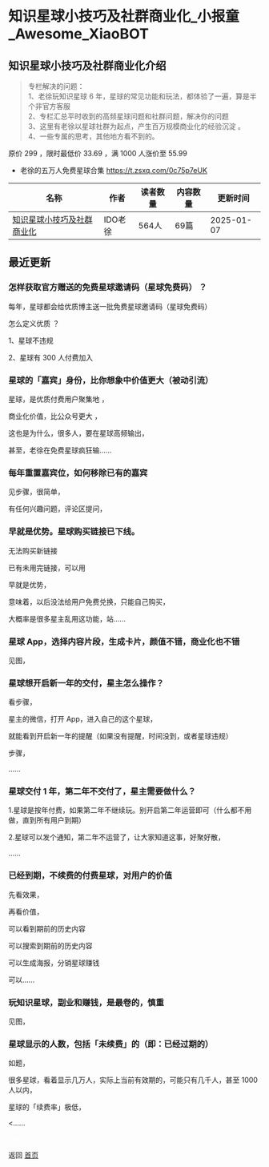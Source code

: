 # 知识星球小技巧及社群商业化_小报童_Awesome_XiaoBOT

## 知识星球小技巧及社群商业化介绍
> 专栏解决的问题：    
1、老徐玩知识星球 6 年，星球的常见功能和玩法，都体验了一遍，算是半个非官方客服    
2、专栏汇总平时收到的高频星球问题和社群问题，解决你的问题    
3、这里有老徐以星球社群为起点，产生百万规模商业化的经验沉淀 。    
4、一些专属的思考，其他地方看不到的。    
    
原价 299 ，限时最低价 33.69 ，满 1000 人涨价至 55.99    
    
* 老徐的五万人免费星球合集 https://t.zsxq.com/0c75p7eUK  
  


|名称|作者|读者数量|内容数量|更新时间|
|---|---|---|---|---|
|[知识星球小技巧及社群商业化](https://xiaobot.net/p/shequn?refer=0b133df9-27dc-423b-8101-639049001c13)|IDO老徐|564人|69篇|2025-01-07|

## 最近更新
### 怎样获取官方赠送的免费星球邀请码（星球免费码） ？

每年，星球都会给优质博主送一批免费星球邀请码（星球免费码）

怎么定义优质 ？

1、星球不违规

2、星球有 300 人付费加入

### 星球的「嘉宾」身份，比你想象中价值更大（被动引流）

星球，是优质付费用户聚集地 ，

商业化价值，比公众号更大 ，

这也是为什么，很多人，要在星球高频输出，

甚至，老徐在免费星球疯狂输......

### 每年重置嘉宾位，如何移除已有的嘉宾

见步骤，很简单，

有任何兴趣问题，评论区提问，

### 早就是优势。星球购买链接已下线。

无法购买新链接

已有未用完链接，可以用

早就是优势，

意味着，以后没法给用户免费兑换，只能自己购买，

大概率是很多星主乱用这功能，站......

### 星球 App，选择内容片段，生成卡片，颜值不错，商业化也不错

见图，

### 星球想开启新一年的交付，星主怎么操作？

看步骤，

星主的微信，打开 App，进入自己的这个星球，

就能看到开启新一年的提醒（如果没有提醒，时间没到，或者星球违规）

步骤，

......

### 星球交付 1 年，第二年不交付了，星主需要做什么？

1.星球是按年付费，如果第二年不继续玩。别开启第二年运营即可（什么都不用做，直到所有用户到期）

2.星球可以发个通知，第二年不运营了，让大家知道这事，好聚好散，

......

### 已经到期，不续费的付费星球，对用户的价值

先看效果，

再看价值，

可以看到期前的历史内容

可以搜索到期前的历史内容

可以生成海报，分销星球赚钱

可以......

### 玩知识星球，副业和赚钱，是最卷的，慎重

见图，

### 星球显示的人数，包括「未续费」的（即：已经过期的）

如题，

很多星球，看着显示几万人，实际上当前有效期的，可能只有几千人，甚至 1000 人以内，

星球的「续费率」极低，

<......


<a href="https://github.com/Reno9527/awesome-xiaobot" style="color: white; text-decoration: none;">awesome-xiaobot</a>

返回 [首页](../README.md)
